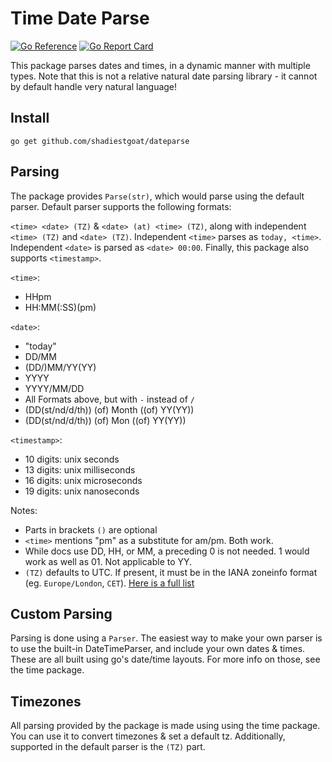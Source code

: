 # Time Date Parse

[![Go Reference](https://pkg.go.dev/badge/github.com/shadiestgoat/dateparse.svg)](https://pkg.go.dev/github.com/shadiestgoat/dateparse) [![Go Report Card](https://goreportcard.com/badge/github.com/shadiestgoat/dateparse)](https://goreportcard.com/report/github.com/shadiestgoat/dateparse)

This package parses dates and times, in a dynamic manner with multiple types. Note that this is not a relative natural date parsing library - it cannot by default handle very natural language!

## Install

```
go get github.com/shadiestgoat/dateparse
```

## Parsing

The package provides `Parse(str)`, which would parse using the default parser. Default parser supports the following formats:

`<time> <date> (TZ)` & `<date> (at) <time> (TZ)`, along with independent `<time> (TZ)` and `<date> (TZ)`. Independent `<time>` parses as `today, <time>`. Independent `<date>` is parsed as `<date> 00:00`. Finally, this package also supports `<timestamp>`.

`<time>`:
  - HHpm
  - HH:MM(:SS)(pm)

`<date>`:
  - "today"
  - DD/MM
  - (DD/)MM/YY(YY)
  - YYYY
  - YYYY/MM/DD
  - All Formats above, but with `-` instead of `/`
  - (DD(st/nd/d/th)) (of) Month ((of) YY(YY))
  - (DD(st/nd/d/th)) (of) Mon ((of) YY(YY))

`<timestamp>`:
  - 10 digits: unix seconds
  - 13 digits: unix milliseconds
  - 16 digits: unix microseconds
  - 19 digits: unix nanoseconds

Notes:
  - Parts in brackets `()` are optional
  - `<time>` mentions "pm" as a substitute for am/pm. Both work. 
  - While docs use DD, HH, or MM, a preceding 0 is not needed. 1 would work as well as 01. Not applicable to YY.
  - `(TZ)` defaults to UTC. If present, it must be in the IANA zoneinfo format (eg. `Europe/London`, `CET`). [Here is a full list](https://en.wikipedia.org/wiki/List_of_tz_database_time_zones)

## Custom Parsing

Parsing is done using a `Parser`. The easiest way to make your own parser is to use the built-in DateTimeParser, and include your own dates & times. These are all built using go's date/time layouts. For more info on those, see the time package.

## Timezones

All parsing provided by the package is made using using the time package. You can use it to convert timezones & set a default tz.
Additionally, supported in the default parser is the `(TZ)` part.
